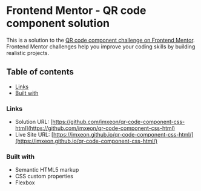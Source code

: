 # Frontend Mentor - QR code component solution

This is a solution to the [QR code component challenge on Frontend Mentor](https://www.frontendmentor.io/challenges/qr-code-component-iux_sIO_H). Frontend Mentor challenges help you improve your coding skills by building realistic projects. 

## Table of contents

  - [Links](#links)
  - [Built with](#built-with)

### Links

- Solution URL: [https://github.com/imxeon/qr-code-component-css-html](https://github.com/imxeon/qr-code-component-css-html)
- Live Site URL: [https://imxeon.github.io/qr-code-component-css-html/](https://imxeon.github.io/qr-code-component-css-html/)

### Built with

- Semantic HTML5 markup
- CSS custom properties
- Flexbox
